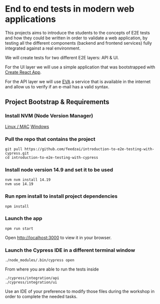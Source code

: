 # End to end tests in modern web applications

This projects aims to introduce the students to the concepts of E2E tests and how they could be written in order to validate a web application, by testing all the different components (backend and frontend services) fully integrated against a real environment.

We will create tests for two different E2E layers: API & UI.

For the UI layer we will use a simple application that was bootstrapped with [Create React App](https://github.com/facebook/create-react-app).

For the API layer we will use [EVA](https://api.eva.pingutil.com) a service that is available in the internet and allow us to verify if an e-mail has a valid syntax.
  

## Project Bootstrap & Requirements

### Install NVM (Node Version Manager)
[Linux / MAC](https://heynode.com/tutorial/install-nodejs-locally-nvm)
[Windows](https://github.com/coreybutler/nvm-windows#installation--upgrades)

### Pull the repo that contains the project

    git pull https://github.com/feedzai/introduction-to-e2e-testing-with-cypress.git
    cd introduction-to-e2e-testing-with-cypress

### Install node version 14.9 and set it to be used
    nvm nvm install 14.19
    nvm use 14.19

### Run npm install to install project dependencies
    npm install

### Launch the app

    npm run start

Open [http://localhost:3000](http://localhost:3000) to view it in your browser.

  

### Launch the Cypress IDE in a different terminal window

    ./node_modules/.bin/cypress open

From where you are able to run the tests inside 

    ./cypress/integration/api
    ./cypress/integration/ui

Use an IDE of your preference to modify those files during the workshop in order to complete the needed tasks.
